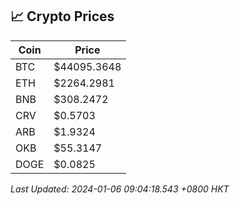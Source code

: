 ## 📈 Crypto Prices

| Coin | Price |
| ---- | ----- |
| BTC | $44095.3648 |
| ETH | $2264.2981 |
| BNB | $308.2472 |
| CRV | $0.5703 |
| ARB | $1.9324 |
| OKB | $55.3147 |
| DOGE | $0.0825 |

_Last Updated: 2024-01-06 09:04:18.543 +0800 HKT_